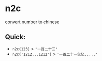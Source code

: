 # n2c
  convert number to chinese

## Quick:

* `n2c(123)` > `'一百二十三'`
* `n2c('1212...1212')` > `'一百二十一亿亿.....'`


